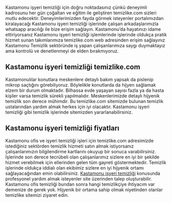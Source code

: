 Kastamonu işyeri temizliği için doğru noktadasınız çünkü deneyimli kadrosunu her gün çoğaltan ve eğitim ile geliştiren temizlike.com sizleri mutlu edecektir. Deneyimlerimizden fayda görmek isteyenler portalımızdan kiralayacağı Kastamonu işyeri temizliği işlerinde çalışan arkadaşlarımızla whatsapp aracılığı ile bize erişim sağlayın. Kastamonu’da hayatınızı idame ettiriyorsanız Kastamonu işyeri temizliği işlemlerinde işlerinde oldukça pratik hizmet sunan takımlarımıza temizlike.com web adresinden erişim sağlayınız Kastamonu Temizlik sektöründe iş yapan çalışanlarımıza saygı duymaktayız ama kontrolü ve denetlenmeyi de elden bırakmıyoruz.

## Kastamonu işyeri temizliği temizlike.com

Kastamonulılar konutlara meskenlere detaylı bakım yapsak da pislenip mikrop saçtığını görebiliyoruz. Böylelikle konutlarda da hijyen sağlamak elzem bir durum olmaktadır. Bilhassa evde yaşayan sayısı fazla ya da hasta kişiler varsa temizlik sürekli yapılmalıdır. Meskenlerimizde detaylı hijyenik temizlik son derece mühimdir. Bu temizlike.com sitemizde bulunan temizlik ustalarından yardım almak herkes için iyi olacaktır. Kastamonu işyeri temizliği gibi temizlik işlerinde sitemizden yararlanabilirsiniz.

## Kastamonu işyeri temizliği fiyatları

Kastamonu ofis ve işyeri temizliği işleri için temizlike.com adresimizde istediğiniz sektörden temizlik hizmeti satın almak istiyorsanız çalışanlarımızın bilgilendirme kartlarını okuyup bir sonuca varabilirsiniz. İşlerinde son derece tecrübeli olan çalışanlarımız sizlere en iyi bir şekilde hizmet verebilmek için ellerinden gelen tüm gayreti göstermektedir. Temizlik işlerinde oldukça iddialı olan ekibimiz sizlere en iyi hijyenik ortamı sağlayacağından emin olabilirsiniz.
[Kastamonu işyeri temizliği](https://www.temizlike.com/kastamonu/) konusunda profesyonel yardım almak isteyenler site üzerinden talep oluşturabilir. Kastamonu ofis temizliği bundan sonra hangi temizlikçiye ihtiyacım var demenize de gerek yok. Hijyenik bir ortama sahip olmak niyetinden olanlar temizlike sitemizi ziyaret edin.
